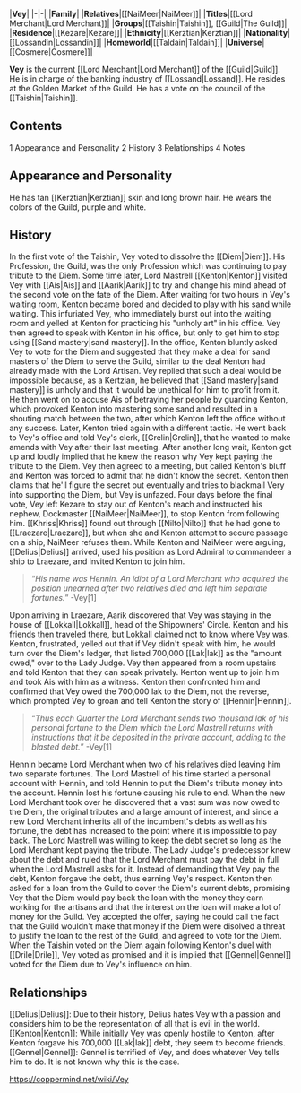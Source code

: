 |**Vey**|
|-|-|
|**Family**|
|**Relatives**|[[NaiMeer\|NaiMeer]]|
|**Titles**|[[Lord Merchant\|Lord Merchant]]|
|**Groups**|[[Taishin\|Taishin]], [[Guild\|The Guild]]|
|**Residence**|[[Kezare\|Kezare]]|
|**Ethnicity**|[[Kerztian\|Kerztian]]|
|**Nationality**|[[Lossandin\|Lossandin]]|
|**Homeworld**|[[Taldain\|Taldain]]|
|**Universe**|[[Cosmere\|Cosmere]]|

**Vey** is the current [[Lord Merchant\|Lord Merchant]] of the [[Guild\|Guild]]. He is in charge of the banking industry of [[Lossand\|Lossand]]. He resides at the Golden Market of the Guild. He has a vote on the council of the [[Taishin\|Taishin]].

## Contents

1 Appearance and Personality
2 History
3 Relationships
4 Notes


## Appearance and Personality
He has tan [[Kerztian\|Kerztian]] skin and long brown hair. He wears the colors of the Guild, purple and white.

## History
In the first vote of the Taishin, Vey voted to dissolve the [[Diem\|Diem]]. His Profession, the Guild, was the only Profession which was continuing to pay tribute to the Diem.
Some time later, Lord Mastrell [[Kenton\|Kenton]] visited Vey with [[Ais\|Ais]] and [[Aarik\|Aarik]] to try and change his mind ahead of the second vote on the fate of the Diem. After waiting for two hours in Vey's waiting room, Kenton became bored and decided to play with his sand while waiting. This infuriated Vey, who immediately burst out into the waiting room and yelled at Kenton for practicing his "unholy art" in his office. Vey then agreed to speak with Kenton in his office, but only to get him to stop using [[Sand mastery\|sand mastery]]. In the office, Kenton bluntly asked Vey to vote for the Diem and suggested that they make a deal for sand masters of the Diem to serve the Guild, similar to the deal Kenton had already made with the Lord Artisan. Vey replied that such a deal would be impossible because, as a Kertzian, he believed that [[Sand mastery\|sand mastery]] is unholy and that it would be unethical for him to profit from it. He then went on to accuse Ais of betraying her people by guarding Kenton, which provoked Kenton into mastering some sand and resulted in a shouting match between the two, after which Kenton left the office without any success.
Later, Kenton tried again with a different tactic. He went back to Vey's office and told Vey's clerk, [[Grelin\|Grelin]], that he wanted to make amends with Vey after their last meeting. After another long wait, Kenton got up and loudly implied that he knew the reason why Vey kept paying the tribute to the Diem. Vey then agreed to a meeting, but called Kenton's bluff and Kenton was forced to admit that he didn't know the secret. Kenton then claims that he'll figure the secret out eventually and tries to blackmail Very into supporting the Diem, but Vey is unfazed.
Four days before the final vote, Vey left Kezare to stay out of Kenton's reach and instructed his nephew, Dockmaster [[NaiMeer\|NaiMeer]], to stop Kenton from following him. [[Khriss\|Khriss]] found out through [[Nilto\|Nilto]] that he had gone to [[Lraezare\|Lraezare]], but when she and Kenton attempt to secure passage on a ship, NaiMeer refuses them. While Kenton and NaiMeer were arguing, [[Delius\|Delius]] arrived, used his position as Lord Admiral to commandeer a ship to Lraezare, and invited Kenton to join him.

>“*His name was Hennin. An idiot of a Lord Merchant who acquired the position unearned after two relatives died and left him separate fortunes.*”
\-Vey[1]

Upon arriving in Lraezare, Aarik discovered that Vey was staying in the house of [[Lokkall\|Lokkall]], head of the Shipowners' Circle. Kenton and his friends then traveled there, but Lokkall claimed not to know where Vey was. Kenton, frustrated, yelled out that if Vey didn't speak with him, he would turn over the Diem's ledger, that listed 700,000 [[Lak\|lak]] as the "amount owed," over to the Lady Judge. Vey then appeared from a room upstairs and told Kenton that they can speak privately. Kenton went up to join him and took Ais with him as a witness. Kenton then confronted him and confirmed that Vey owed the 700,000 lak to the Diem, not the reverse, which prompted Vey to groan and tell Kenton the story of [[Hennin\|Hennin]].

>“*Thus each Quarter the Lord Merchant sends two thousand lak of his personal fortune to the Diem which the Lord Mastrell returns with instructions that it be deposited in the private account, adding to the blasted debt.*”
\-Vey[1]

Hennin became Lord Merchant when two of his relatives died leaving him two separate fortunes. The Lord Mastrell of his time started a personal account with Hennin, and told Hennin to put the Diem's tribute money into the account. Hennin lost his fortune causing his rule to end. When the new Lord Merchant took over he discovered that a vast sum was now owed to the Diem, the original tributes and a large amount of interest, and since a new Lord Merchant inherits all of the incumbent's debts as well as his fortune, the debt has increased to the point where it is impossible to pay back. The Lord Mastrell was willing to keep the debt secret so long as the Lord Merchant kept paying the tribute. The Lady Judge's predecessor knew about the debt and ruled that the Lord Merchant must pay the debt in full when the Lord Mastrell asks for it.
Instead of demanding that Vey pay the debt, Kenton forgave the debt, thus earning Vey's respect. Kenton then asked for a loan from the Guild to cover the Diem's current debts, promising Vey that the Diem would pay back the loan with the money they earn working for the artisans and that the interest on the loan will make a lot of money for the Guild. Vey accepted the offer, saying he could call the fact that the Guild wouldn't make that money if the Diem were disolved a threat to justify the loan to the rest of the Guild, and agreed to vote for the Diem. When the Taishin voted on the Diem again following Kenton's duel with [[Drile\|Drile]], Vey voted as promised and it is implied that [[Gennel\|Gennel]] voted for the Diem due to Vey's influence on him.

## Relationships
[[Delius\|Delius]]: Due to their history, Delius hates Vey with a passion and considers him to be the representation of all that is evil in the world.
[[Kenton\|Kenton]]: While initially Vey was openly hostile to Kenton, after Kenton forgave his 700,000 [[Lak\|lak]] debt, they seem to become friends.
[[Gennel\|Gennel]]: Gennel is terrified of Vey, and does whatever Vey tells him to do. It is not known why this is the case.


https://coppermind.net/wiki/Vey